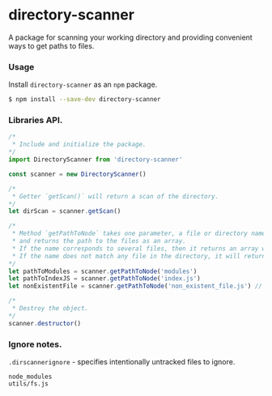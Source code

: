 # directory-scanner
A package for scanning your working directory and providing convenient ways to get paths to files.

### Usage
Install `directory-scanner` as an `npm` package.
```bash
$ npm install --save-dev directory-scanner
```

### Libraries API.
```js
/*
 * Include and initialize the package.
*/
import DirectoryScanner from 'directory-scanner'

const scanner = new DirectoryScanner()

/*
 * Getter `getScan()` will return a scan of the directory. 
*/
let dirScan = scanner.getScan()

/*
 * Method `getPathToNode` takes one parameter, a file or directory name,
 * and returns the path to the files as an array.
 * If the name corresponds to several files, then it returns an array with paths.
 * If the name does not match any file in the directory, it will return an empty array.
*/
let pathToModules = scanner.getPathToNode('modules')
let pathToIndexJS = scanner.getPathToNode('index.js')
let nonExistentFile = scanner.getPathToNode('non_existent_file.js') // [] - will return an empty array

/*
 * Destroy the object.
*/
scanner.destructor()
```

### Ignore notes.
`.dirscannerignore` - specifies intentionally untracked files to ignore.
```
node_modules
utils/fs.js
```
